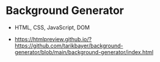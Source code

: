 # Background Generator

* HTML, CSS, JavaScript, DOM

* https://htmlpreview.github.io/?https://github.com/tarikbayer/background-generator/blob/main/background-generator/index.html
